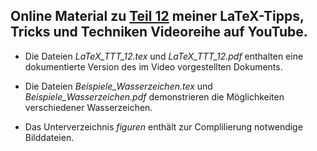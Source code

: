 ## Online Material zu [Teil 12]() meiner LaTeX-Tipps, Tricks und Techniken Videoreihe auf YouTube.


- Die Dateien *LaTeX_TTT_12.tex*  und *LaTeX_TTT_12.pdf* enthalten eine dokumentierte Version des im Video vorgestellten Dokuments.

- Die Dateien *Beispiele_Wasserzeichen.tex* und *Beispiele_Wasserzeichen.pdf* demonstrieren die Möglichkeiten verschiedener Wasserzeichen.

- Das Unterverzeichnis *figuren* enthält zur Complilierung notwendige Bilddateien.
